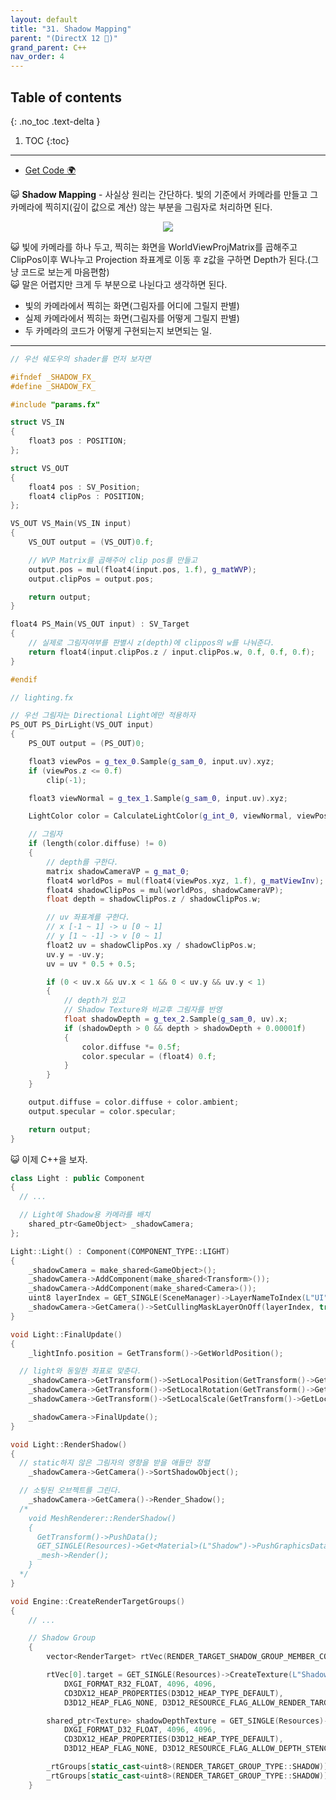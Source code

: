 ```yaml
---
layout: default
title: "31. Shadow Mapping"
parent: "(DirectX 12 🌠)"
grand_parent: C++
nav_order: 4
---
```


## Table of contents
{: .no_toc .text-delta }

1. TOC
{:toc}

---

* [Get Code 🌍](https://github.com/taehyung77/DirextX-Example/tree/25)

😺 **Shadow Mapping** - 사실상 원리는 간단하다. 빛의 기준에서 카메라를 만들고 그 카메라에 찍히지(깊이 값으로 계산) 않는 부분을 그림자로 처리하면 된다.

<p align="center">
  <img src="https://taehyungs-programming-blog.github.io/blog/assets/images/cpp/directx/directx-31-1.png"/>
</p>

😺 빛에 카메라를 하나 두고, 찍히는 화면을 WorldViewProjMatrix를 곱해주고 ClipPos이후 W나누고 Projection 좌표계로 이동 후 z값을 구하면 Depth가 된다.(그냥 코드로 보는게 마음편함)<br>
😺 말은 어렵지만 크게 두 부분으로 나뉜다고 생각하면 된다. 

* 빛의 카메라에서 찍히는 화면(그림자를 어디에 그릴지 판별)
* 실제 카메라에서 찍히는 화면(그림자를 어떻게 그릴지 판별)
* 두 카메라의 코드가 어떻게 구현되는지 보면되는 일.

---

```cpp
// 우선 쉐도우의 shader를 먼저 보자면

#ifndef _SHADOW_FX_
#define _SHADOW_FX_

#include "params.fx"

struct VS_IN
{
    float3 pos : POSITION;
};

struct VS_OUT
{
    float4 pos : SV_Position;
    float4 clipPos : POSITION;
};

VS_OUT VS_Main(VS_IN input)
{
    VS_OUT output = (VS_OUT)0.f;

    // WVP Matrix를 곱해주어 clip pos를 만들고
    output.pos = mul(float4(input.pos, 1.f), g_matWVP);
    output.clipPos = output.pos;

    return output;
}

float4 PS_Main(VS_OUT input) : SV_Target
{
    // 실제로 그림자여부를 판별시 z(depth)에 clippos의 w를 나눠준다.
    return float4(input.clipPos.z / input.clipPos.w, 0.f, 0.f, 0.f);
}

#endif
```

```cpp
// lighting.fx

// 우선 그림자는 Directional Light에만 적용하자
PS_OUT PS_DirLight(VS_OUT input)
{
    PS_OUT output = (PS_OUT)0;

    float3 viewPos = g_tex_0.Sample(g_sam_0, input.uv).xyz;
    if (viewPos.z <= 0.f)
        clip(-1);

    float3 viewNormal = g_tex_1.Sample(g_sam_0, input.uv).xyz;

    LightColor color = CalculateLightColor(g_int_0, viewNormal, viewPos);

    // 그림자
    if (length(color.diffuse) != 0)
    {
        // depth를 구한다.
        matrix shadowCameraVP = g_mat_0;
        float4 worldPos = mul(float4(viewPos.xyz, 1.f), g_matViewInv);
        float4 shadowClipPos = mul(worldPos, shadowCameraVP);
        float depth = shadowClipPos.z / shadowClipPos.w;

        // uv 좌표계를 구한다.
        // x [-1 ~ 1] -> u [0 ~ 1]
        // y [1 ~ -1] -> v [0 ~ 1]
        float2 uv = shadowClipPos.xy / shadowClipPos.w;
        uv.y = -uv.y;
        uv = uv * 0.5 + 0.5;

        if (0 < uv.x && uv.x < 1 && 0 < uv.y && uv.y < 1)
        {
            // depth가 있고
            // Shadow Texture와 비교후 그림자를 반영
            float shadowDepth = g_tex_2.Sample(g_sam_0, uv).x;
            if (shadowDepth > 0 && depth > shadowDepth + 0.00001f)
            {
                color.diffuse *= 0.5f;
                color.specular = (float4) 0.f;
            }
        }
    }

    output.diffuse = color.diffuse + color.ambient;
    output.specular = color.specular;

    return output;
}
```

😺 이제 C++을 보자.

```cpp
class Light : public Component
{
  // ...

  // Light에 Shadow용 카메라를 배치
	shared_ptr<GameObject> _shadowCamera;
};
```

```cpp
Light::Light() : Component(COMPONENT_TYPE::LIGHT)
{
	_shadowCamera = make_shared<GameObject>();
	_shadowCamera->AddComponent(make_shared<Transform>());
	_shadowCamera->AddComponent(make_shared<Camera>());
	uint8 layerIndex = GET_SINGLE(SceneManager)->LayerNameToIndex(L"UI");
	_shadowCamera->GetCamera()->SetCullingMaskLayerOnOff(layerIndex, true); // UI는 안 찍음
}
```

```cpp
void Light::FinalUpdate()
{
	_lightInfo.position = GetTransform()->GetWorldPosition();

  // light와 동일한 좌표로 맞춘다.
	_shadowCamera->GetTransform()->SetLocalPosition(GetTransform()->GetLocalPosition());
	_shadowCamera->GetTransform()->SetLocalRotation(GetTransform()->GetLocalRotation());
	_shadowCamera->GetTransform()->SetLocalScale(GetTransform()->GetLocalScale());

	_shadowCamera->FinalUpdate();
}
```

```cpp
void Light::RenderShadow()
{
  // static하지 않은 그림자의 영향을 받을 애들만 정렬
	_shadowCamera->GetCamera()->SortShadowObject();

  // 소팅된 오브젝트를 그린다.
	_shadowCamera->GetCamera()->Render_Shadow();
  /*
    void MeshRenderer::RenderShadow()
    {
      GetTransform()->PushData();
      GET_SINGLE(Resources)->Get<Material>(L"Shadow")->PushGraphicsData();
      _mesh->Render();
    }
  */
}
```

```cpp
void Engine::CreateRenderTargetGroups()
{
	// ...

	// Shadow Group
	{
		vector<RenderTarget> rtVec(RENDER_TARGET_SHADOW_GROUP_MEMBER_COUNT);

		rtVec[0].target = GET_SINGLE(Resources)->CreateTexture(L"ShadowTarget",
			DXGI_FORMAT_R32_FLOAT, 4096, 4096,
			CD3DX12_HEAP_PROPERTIES(D3D12_HEAP_TYPE_DEFAULT),
			D3D12_HEAP_FLAG_NONE, D3D12_RESOURCE_FLAG_ALLOW_RENDER_TARGET);

		shared_ptr<Texture> shadowDepthTexture = GET_SINGLE(Resources)->CreateTexture(L"ShadowDepthStencil",
			DXGI_FORMAT_D32_FLOAT, 4096, 4096,
			CD3DX12_HEAP_PROPERTIES(D3D12_HEAP_TYPE_DEFAULT),
			D3D12_HEAP_FLAG_NONE, D3D12_RESOURCE_FLAG_ALLOW_DEPTH_STENCIL);

		_rtGroups[static_cast<uint8>(RENDER_TARGET_GROUP_TYPE::SHADOW)] = make_shared<RenderTargetGroup>();
		_rtGroups[static_cast<uint8>(RENDER_TARGET_GROUP_TYPE::SHADOW)]->Create(RENDER_TARGET_GROUP_TYPE::SHADOW, rtVec, shadowDepthTexture);
	}
```


